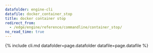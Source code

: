 ```yaml
---
datafolder: engine-cli
datafile: docker_container_stop
title: docker container stop
redirect_from:
  - /edge/engine/reference/commandline/container_stop/
no_read_time: true
---
```

<!--
Sorry, but the contents of this page are automatically generated from
Docker's source code. If you want to suggest a change to the text that appears
here, you'll need to find the string by searching this repo:

https://github.com/docker/cli
-->

{% include cli.md datafolder=page.datafolder datafile=page.datafile %}
